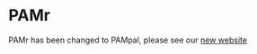 # PAMr

PAMr has been changed to PAMpal, please see our [new website](https://taikisan21.github.io/PAMpal/)
